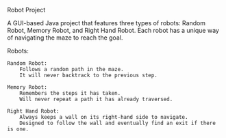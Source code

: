 Robot Project

A GUI-based Java project that features three types of robots: Random Robot, Memory Robot, and Right Hand Robot. Each robot has a unique way of navigating the maze to reach 
the goal. 

Robots:

    Random Robot:
        Follows a random path in the maze.
        It will never backtrack to the previous step.

    Memory Robot:
        Remembers the steps it has taken.
        Will never repeat a path it has already traversed.

    Right Hand Robot:
        Always keeps a wall on its right-hand side to navigate.
        Designed to follow the wall and eventually find an exit if there is one.
